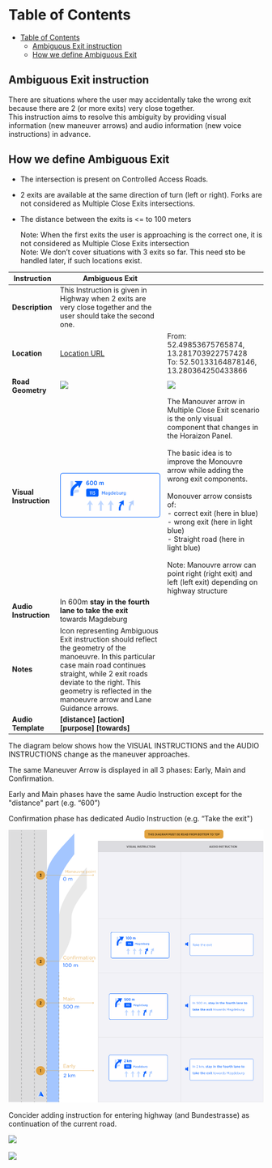   

Table of Contents
=================

*   [Table of Contents](#Table-of-Contents)
    *   [Ambiguous Exit instruction](#Ambiguous-Exit-instruction)
    *   [How we define Ambiguous Exit](#How-we-define-Ambiguous-Exit)

  

  

Ambiguous Exit instruction
--------------------------

There are situations where the user may accidentally take the wrong exit because there are 2 (or more exits) very close together.  
This instruction aims to resolve this ambiguity by providing visual information (new maneuver arrows) and audio information (new voice instructions) in advance.

How we define Ambiguous Exit
----------------------------

*   The intersection is present on Controlled Access Roads.
*   2 exits are available at the same direction of turn (left or right). Forks are not considered as Multiple Close Exits intersections.
*   The distance between the exits is &lt;= to 100 meters  
      
    Note: When the first exits the user is approaching is the correct one, it is not considered as Multiple Close Exits intersection  
    Note: We don’t cover situations with 3 exits so far. This need sto be handled later, if such locations exist.

  

| **Instruction** | Ambiguous Exit |                                                                                                                                                                                                                                                                                                                                                                                                                                                                   |
|---|---|-------------------------------------------------------------------------------------------------------------------------------------------------------------------------------------------------------------------------------------------------------------------------------------------------------------------------------------------------------------------------------------------------------------------------------------------------------------------|
| **Description** | This Instruction is given in Highway when 2 exits are very close together and the user should take the second one. |                                                                                                                                                                                                                                                                                                                                                                                                                                                                   |
| **Location** | [Location URL](https://www.google.de/maps/place/A+100,+10711+Berlin,+Germany/@52.4988324,13.2805073,360m/data=!3m2!1e3!4b1!4m5!3m4!1s0x47a850cebe3b8013:0x643cce9930d9e367!8m2!3d52.4988323!4d13.2814568?hl=en) | From: 52\.49853675765874, 13\.281703922757428<br/>To: 52\.50133164878146, 13\.280364250433866                                                                                                                                                                                                                                                                                                                                                                     |
| **Road Geometry** | ![](attachments/157716702/157717399.png?height=250) | ![](attachments/157716702/157717392.png?height=250)                                                                                                                                                                                                                                                                                                                                                                                                               |
| **Visual Instruction** | ![](images/157717373.png) | The Manouver arrow in Multiple Close Exit scenario is the only visual component that changes in the Horaizon Panel. <br/><br/>   The basic idea is to improve the Monouvre arrow while adding the wrong exit components.   <br/><br/> Monouver arrow consists of: <br/>   \- correct exit (here in blue) <br/> \- wrong exit (here in light blue) <br/> \- Straight road (here in light blue) <br/><br/> Note: Manouvre arrow can point right (right exit) and left (left exit) depending on highway structure |
| **Audio Instruction** | In 600m **stay in the fourth lane to take the exit** towards Magdeburg |                                                                                                                                                                                                                                                                                                                                                                                                                                                                   |
| **Notes** | Icon representing Ambiguous Exit instruction should reflect the geometry of the manoeuvre. In this particular case main road continues straight, while 2 exit roads deviate to the right. This geometry is reflected in the manoeuvre arrow and Lane Guidance arrows. |                                                                                                                                                                                                                                                                                                                                                                                                                                                                   |
| **Audio Template** | **\[distance] \[action] \[purpose] \[towards]** |                                                                                                                                                                                                                                                                                                                                                                                                                                                                   |

  

The diagram below shows how the VISUAL INSTRUCTIONS and the AUDIO INSTRUCTIONS change as the maneuver approaches.

The same Maneuver Arrow is displayed in all 3 phases: Early, Main and Confirmation.

Early and Main phases have the same Audio Instruction except for the "distance" part (e.g. “600”)  
  
Confirmation phase has dedicated Audio Instruction (e.g. “Take the exit")

![](images/157717369.png)

Concider adding instruction for entering highway (and Bundestrasse) as continuation of the current road.

  

  

![](attachments/157716702/157716750.png?height=200)

  

  

  

![](attachments/157716702/157716750.png?height=200)